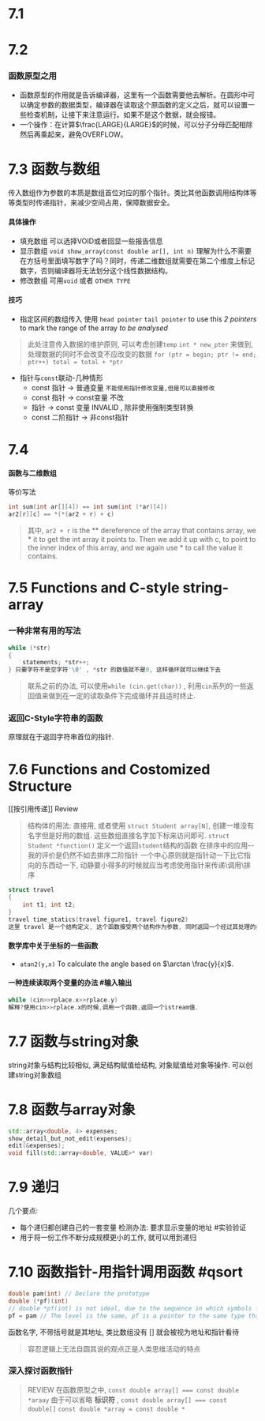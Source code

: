# 7.1
# 7.2
### 函数原型之用
- 函数原型的作用就是告诉编译器，这里有一个函数需要他去解析。在圆形中可以确定参数的数据类型，编译器在读取这个原函数的定义之后，就可以设置一些检查机制，让接下来注意运行。如果不是这个数据，就会报错。
- 一个操作：在计算$\frac{LARGE}{LARGE}$的时候，可以分子分母匹配相除然后再乘起来，避免OVERFLOW。

# 7.3 函数与数组
传入数组作为参数的本质是数组首位对应的那个指针。类比其他函数调用结构体等等类型时传递指针，来减少空间占用，保障数据安全。
#### 具体操作
- 填充数组 可以选择VOID或者回显一些报告信息
- 显示数组  `void show_array(const double ar[], int n)` 理解为什么不需要在方括号里面填写数字了吗？同时，传递二维数组就需要在第二个维度上标记数字，否则编译器将无法划分这个线性数据结构。
- 修改数组 可用`void` 或者 `OTHER TYPE`
#### 技巧
- 指定区间的数组传入 使用 `head pointer` `tail pointer` to use this _2 pointers_ to mark the range of the array _to be analysed_
> 此处注意传入数据的维护原则, 可以考虑创建`temp` `int * new_pter` 来做到, 处理数据的同时不会改变不应改变的数据
> `for (ptr = begin; ptr != end; ptr++) total = total + *ptr`

- 指针与`const`联动-几种情形
	- const 指针 -> 普通变量 `不能使用指针修改变量,但是可以直接修改`
	- const 指针 -> const变量 不改
	- 指针 -> const 变量 INVALID , 除非使用强制类型转换
	- const 二阶指针 -> 非const指针
# 7.4
#### 函数与二维数组
等价写法
```cpp
int sum(int ar[][4]) == int sum(int (*ar)[4])
ar2[r][c] == *(*(ar2 + r) + c)
```
>其中, `ar2 + r` is the ** dereference of the array that contains array, we * it to get the int array it points to.
>Then we add it up with c, to point to the inner index of this array, and we again use * to call the value it contains.

# 7.5 Functions and C-style string-array
### 一种非常有用的写法
```cpp
while (*str)
{
	statements; *str++;
} 只要字符不是空字符'\0' , *str 的数值就不是0, 这样循环就可以继续下去
```
>联系之前的办法, 可以使用`while (cin.get(char))` , 利用`cin`系列的一些返回值来做到在一定的读取条件下完成循环并且适时终止.
### 返回C-Style字符串的函数
原理就在于返回字符串首位的指针. 

# 7.6 Functions and Costomized Structure
[[按引用传递]]
Review
>结构体的用法: 直接用, 或者使用 `struct Student array[N]`, 创建一堆没有名字但是好用的数组. 这些数组直接名字加下标来访问即可.
>`struct Student *function()` 定义一个返回`student`结构的函数
>在排序中的应用--我的评价是仍然不如去排序二阶指针
>一个中心原则就是指针动一下比它指向的东西动一下, 动静要小得多的时候就应当考虑使用指针来传递\调用\排序

```cpp
struct travel
{
	int t1; int t2;
}
travel time_statics(travel figure1, travel figure2)
这里 travel 是一个结构定义, 这个函数接受两个结构作为参数, 同时返回一个经过其处理的结构!
```
#### 数学库中关于坐标的一些函数
- `atan2(y,x)` To  calculate the angle based on $\arctan \frac{y}{x}$.
#### 一种连续读取两个变量的办法 #输入输出
```cpp
while (cin>>rplace.x>>rplace.y)
解释?使用cin>>rplace.x的时候,调用一个函数,返回一个istream值.
```

# 7.7 函数与string对象
string对象与结构比较相似, 满足结构赋值给结构, 对象赋值给对象等操作.
可以创建string对象数组

# 7.8 函数与array对象
```cpp
std::array<double, 4> expenses;
show_detail_but_not_edit(expenses);
edit(&expenses);
void fill(std::array<double, VALUE>* var)
```

# 7.9 递归
几个要点:
- 每个递归都创建自己的一套变量 检测办法: 要求显示变量的地址 #实验验证
- 用于将一份工作不断分成规模更小的工作, 就可以用到递归

# 7.10 函数指针-用指针调用函数 #qsort 
```cpp
double pam(int) // Declare the prototype
double (*pf)(int)
// double *pf(int) is not ideal, due to the sequence in which symbols follows, this means define a function that returns [double *],a pointer to [double] Datatype
pf = pam // The level is the same, pf is a pointer to the same type that pam belongs to
 ``` 
 函数名字, 不带括号就是其地址, 类比数组没有 \[\] 就会被视为地址和指针看待
 >容忍逻辑上无法自圆其说的观点正是人类思维活动的特点

### 深入探讨函数指针
>REVIEW
>在函数原型之中, `const double array[] === const double *araay`
>由于可以省略 **标识符** , `const double array[] === const double[]` 
>`const double *array = const double *`